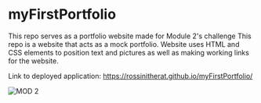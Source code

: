 # myFirstPortfolio
This repo serves as a portfolio website made for Module 2's challenge
This repo is a website that acts as a mock portfolio.
Website uses HTML and CSS elements to position text and pictures as well as making working links for the website. 


Link to deployed application: https://rossinitherat.github.io/myFirstPortfolio/


![MOD 2](https://github.com/RossiniTheRat/myFirstPortfolio/assets/98125903/9c98c105-0022-40ad-ad55-5d6d758e7233)
